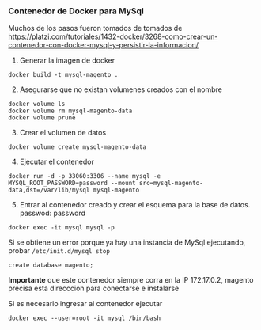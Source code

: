 ### Contenedor de Docker para MySql

Muchos de los pasos fueron tomados de tomados de
https://platzi.com/tutoriales/1432-docker/3268-como-crear-un-contenedor-con-docker-mysql-y-persistir-la-informacion/

1) Generar la imagen de docker
````
docker build -t mysql-magento .
````


2) Asegurarse que no existan volumenes creados con el nombre
````
docker volume ls
docker volume rm mysql-magento-data
docker volume prune
````

3) Crear el volumen de datos
````
docker volume create mysql-magento-data
````

4) Ejecutar el contenedor
````
docker run -d -p 33060:3306 --name mysql -e MYSQL_ROOT_PASSWORD=password --mount src=mysql-magento-data,dst=/var/lib/mysql mysql-magento
````

5) Entrar al contenedor creado y crear el esquema para la base de datos. passwod: password
````
docker exec -it mysql mysql -p
````
Si se obtiene un error porque ya hay una instancia de MySql ejecutando, probar ````/etc/init.d/mysql stop````

````
create database magento;
````

**Importante** que este contenedor siempre corra en la IP 172.17.0.2, magento precisa esta direcccion para conectarse e instalarse

Si es necesario ingresar al contenedor ejecutar
````
docker exec --user=root -it mysql /bin/bash
````
